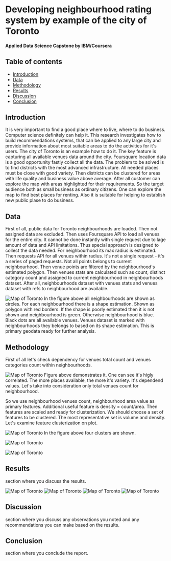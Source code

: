 # Developing neighbourhood rating system by example of the city of Toronto
#### Applied Data Science Capstone by IBM/Coursera
## Table of contents
* [Introduction](#introduction)
* [Data](#data)
* [Methodology](#methodology)
* [Results](#results)
* [Discussion](#discussion)
* [Conclusion](#conclusion)
## Introduction <a name="introduction"></a>
It is very important to find a good place where to live, where to do business. Computer science definitely can help it. This research investigates how to build recommendations systems, that can be applied to any large city and provide information about most suitable areas to do the activities for it's users. The city of Toronto is an example how to do it. The key feature is capturing all available venues data around the city. Foursquare location data is a good opportunity fastly collect all the data. The problem to be solved is to find districts with the most advanced infrastructure. All needed places must be close with good variety. Then districts can be clustered for areas with life quality and business value above average. After all customer can explore the map with areas highlighted for their requirements. So the target audience both as small business as ordinary citizens. One can explore the map to find best places for renting. Also it is suitable for helping to establish new public plase to do business.
## Data <a name="data"></a>
First of all, public data for Toronto neighbourhoods are loaded. Then not assigned data are excluded. Then uses Foursquare API to load all venues for the entire city. It cannot be done instantly with single request due to lage amount of data and API limitations. Thus special approach is designed to collect the data needed. For neighbourhood its max radius is estimated. Then requests API for all venues within radius. It's not a single request - it's a series of paged requests. Not all points belongs to current neighbourhood. Then venue points are filtered by the neighbourhood's estimated polygon. Then venues stats are calculated such as count, distinct category count and assigned to current neighbourhood in neighbourhoods dataset. After all, neighbourhoods dataset with venues stats and venues dataset with refs to neighbourhood are available.

![Map of Toronto](/map_polygons.jpg)
In the figure above all neighbourhoods are shown as circles. For each neighbourhood there is a shape estimation. Shown as polygon with red borders. If the shape is poorly estimated then it is not shown and neighbourhood is green. Otherwise neighbourhood is blue. Black dots are all available venues. Venues dataset is marked with neighbourhoods they belongs to based on its shape estimation. This is primary geodata ready for further analysis.
## Methodology <a name="methodology"></a>
First of all let's check dependency for venues total count and venues categories count within neighbourhoods.

![Map of Toronto](/fig_count_cat.jpg)
Figure above demonstrates it. One can see it's higly correlated. The more places available, the more it's variety. It's dependend values. Let's take into consideration only total venues count for neighbourhood.

So we use neighbourhood venues count, neighbourhood area value as primary features. Additional useful feature is density = count/area.
Then features are scaled and ready for clusterization. We should choose a set of features to be clustered. The most representative set is volume and density. Let's examine feature clusterization on plot.

![Map of Toronto](/fig_count_cat_cluster.jpg)
In the figure above four clusters are shown.

![Map of Toronto](/fig_count_volume_cluster.jpg)

![Map of Toronto](/fig_volume_density_cluster.jpg)

## Results <a name="results"></a>
section where you discuss the results.

![Map of Toronto](/map_venues_count.jpg)
![Map of Toronto](/map_density.jpg)
![Map of Toronto](/map_cluster.jpg)
![Map of Toronto](/map_cluster_detailed.jpg)

## Discussion <a name="discussion"></a>
section where you discuss any observations you noted and any recommendations you can make based on the results.
## Conclusion <a name="conclusion"></a>
section where you conclude the report.

